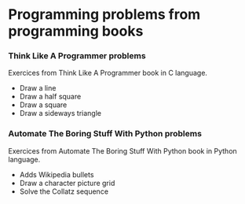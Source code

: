 # Programming problems from programming books

### Think Like A Programmer problems

Exercices from Think Like A Programmer book in C language.

* Draw a line
* Draw a half square
* Draw a square
* Draw a sideways triangle

### Automate The Boring Stuff With Python problems

Exercices from Automate The Boring Stuff With Python book in Python language.

* Adds Wikipedia bullets
* Draw a character picture grid
* Solve the Collatz sequence
